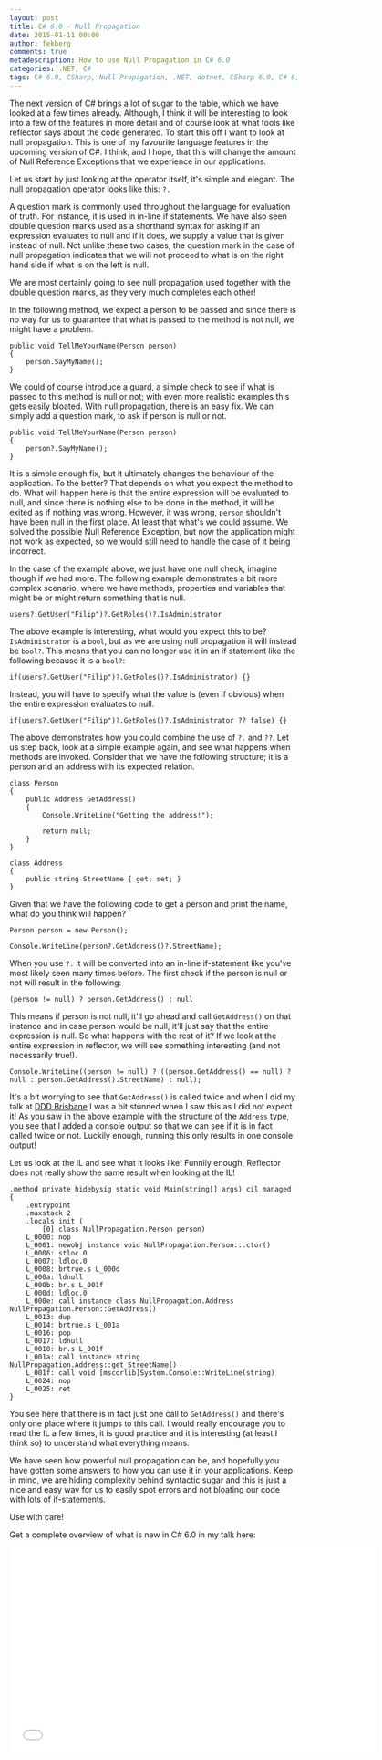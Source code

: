 ```yaml
---
layout: post
title: C# 6.0 - Null Propagation
date: 2015-01-11 00:00
author: fekberg
comments: true
metadescription: How to use Null Propagation in C# 6.0
categories: .NET, C#
tags: C# 6.0, CSharp, Null Propagation, .NET, dotnet, CSharp 6.0, C# 6, Reflector
---
```

The next version of C# brings a lot of sugar to the table, which we have looked at a few times already. Although, I think it will be interesting to look into a few of the features in more detail and of course look at what tools like reflector says about the code generated. To start this off I want to look at null propagation. This is one of my favourite language features in the upcoming version of C#. I think, and I hope, that this will change the amount of Null Reference Exceptions that we experience in our applications.

Let us start by just looking at the operator itself, it's simple and elegant. The null propagation operator looks like this: `?.`<!--excerpt-->

A question mark is commonly used throughout the language for evaluation of truth. For instance, it is used in in-line if statements. We have also seen double question marks used as a shorthand syntax for asking if an expression evaluates to null and if it does, we supply a value that is given instead of null. Not unlike these two cases, the question mark in the case of null propagation indicates that we will not proceed to what is on the right hand side if what is on the left is null.

We are most certainly going to see null propagation used together with the double question marks, as they very much completes each other!

In the following method, we expect a person to be passed and since there is no way for us to guarantee that what is passed to the method is not null, we might have a problem.

	public void TellMeYourName(Person person)
	{
	    person.SayMyName();
	}

We could of course introduce a guard, a simple check to see if what is passed to this method is null or not; with even more realistic examples this gets easily bloated. With null propagation, there is an easy fix. We can simply add a question mark, to ask if person is null or not.

	public void TellMeYourName(Person person)
	{
	    person?.SayMyName();
	}

It is a simple enough fix, but it ultimately changes the behaviour of the application. To the better? That depends on what you expect the method to do. What will happen here is that the entire expression will be evaluated to null, and since there is nothing else to be done in the method, it will be exited as if nothing was wrong. However, it was wrong, `person` shouldn't have been null in the first place. At least that what's we could assume. We solved the possible Null Reference Exception, but now the application might not work as expected, so we would still need to handle the case of it being incorrect.

In the case of the example above, we just have one null check, imagine though if we had more. The following example demonstrates a bit more complex scenario, where we have methods, properties and variables that might be or might return something that is null.

	users?.GetUser("Filip")?.GetRoles()?.IsAdministrator

The above example is interesting, what would you expect this to be? `IsAdministrator` is a `bool`, but as we are using null propagation it will instead be `bool?`. This means that you can no longer use it in an if statement like the following because it is a `bool?`:

	if(users?.GetUser("Filip")?.GetRoles()?.IsAdministrator) {}

Instead, you will have to specify what the value is (even if obvious) when the entire expression evaluates to null.

	if(users?.GetUser("Filip")?.GetRoles()?.IsAdministrator ?? false) {}

The above demonstrates how you could combine the use of `?.` and `??`. Let us step back, look at a simple example again, and see what happens when methods are invoked. Consider that we have the following structure; it is a person and an address with its expected relation.

    class Person
    {
        public Address GetAddress()
        {
        	Console.WriteLine("Getting the address!");

            return null;
        }
    }

    class Address
    {
        public string StreetName { get; set; }
    }

Given that we have the following code to get a person and print the name, what do you think will happen?

	Person person = new Person();

	Console.WriteLine(person?.GetAddress()?.StreetName);

When you use `?.` it will be converted into an in-line if-statement like you've most likely seen many times before. The first check if the person is null or not will result in the following:

	(person != null) ? person.GetAddress() : null

This means if person is not null, it'll go ahead and call `GetAddress()` on that instance and in case person would be null, it'll just say that the entire expression is null. So what happens with the rest of it? If we look at the entire expression in reflector, we will see something interesting (and not necessarily true!).

	Console.WriteLine((person != null) ? ((person.GetAddress() == null) ? null : person.GetAddress().StreetName) : null);

It's a bit worrying to see that `GetAddress()` is called twice and when I did my talk at [DDD Brisbane](http://filipekberg.se/2014/12/10/csharp-6-0/) I was a bit stunned when I saw this as I did not expect it! As you saw in the above example with the structure of the `Address` type, you see that I added a console output so that we can see if it is in fact called twice or not. Luckily enough, running this only results in one console output!

Let us look at the IL and see what it looks like! Funnily enough, Reflector does not really show the same result when looking at the IL!

	.method private hidebysig static void Main(string[] args) cil managed
	{
	    .entrypoint
	    .maxstack 2
	    .locals init (
	        [0] class NullPropagation.Person person)
	    L_0000: nop 
	    L_0001: newobj instance void NullPropagation.Person::.ctor()
	    L_0006: stloc.0 
	    L_0007: ldloc.0 
	    L_0008: brtrue.s L_000d
	    L_000a: ldnull 
	    L_000b: br.s L_001f
	    L_000d: ldloc.0 
	    L_000e: call instance class NullPropagation.Address NullPropagation.Person::GetAddress()
	    L_0013: dup 
	    L_0014: brtrue.s L_001a
	    L_0016: pop 
	    L_0017: ldnull 
	    L_0018: br.s L_001f
	    L_001a: call instance string NullPropagation.Address::get_StreetName()
	    L_001f: call void [mscorlib]System.Console::WriteLine(string)
	    L_0024: nop 
	    L_0025: ret 
	}

You see here that there is in fact just one call to `GetAddress()` and there's only one place where it jumps to this call. I would really encourage you to read the IL a few times, it is good practice and it is interesting (at least I think so) to understand what everything means.

We have seen how powerful null propagation can be, and hopefully you have gotten some answers to how you can use it in your applications. Keep in mind, we are hiding complexity behind syntactic sugar and this is just a nice and easy way for us to easily spot errors and not bloating our code with lots of if-statements.

Use with care!

Get a complete overview of what is new in C# 6.0 in my talk here:

<div class="video-container">
<iframe width="640" height="360" src="//www.youtube.com/embed/fNTf680fTHE" frameborder="0" allowfullscreen></iframe>
</div>
